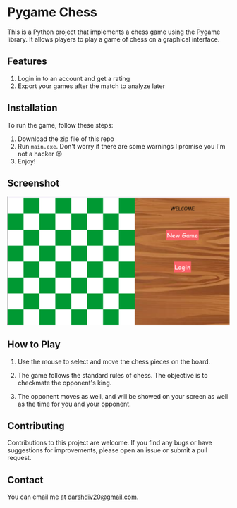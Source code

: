 # Pygame Chess

This is a Python project that implements a chess game using the Pygame library. It allows players to play a game of chess on a graphical interface.

## Features
1. Login in to an account and get a rating
2. Export your games after the match to analyze later

## Installation

To run the game, follow these steps:

1. Download the zip file of this repo
2. Run `main.exe`. Don't worry if there are some warnings I promise you I'm not a hacker 😉
3. Enjoy!

## Screenshot
![alt text](image.png)

## How to Play

1. Use the mouse to select and move the chess pieces on the board.

2. The game follows the standard rules of chess. The objective is to checkmate the opponent's king.

3. The opponent moves as well, and will be showed on your screen as well as the time for you and your opponent.

## Contributing

Contributions to this project are welcome. If you find any bugs or have suggestions for improvements, please open an issue or submit a pull request.

## Contact

You can email me at [darshdiv20@gmail.com](mailto:darshdiv20@gmail.com).